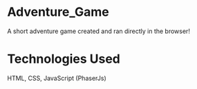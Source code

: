 # Adventure_Game
A short adventure game created and ran directly in the browser!

# Technologies Used
HTML, CSS, JavaScript (PhaserJs)
